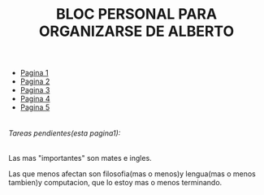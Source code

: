 
   <!DOCTYPE html>

<html lang="es">

<head>

<meta charset="UTF-8">

<meta name="viewport" content="width=device-width, initial-scale=1.0">

<title>BLOC PERSONAL PARA ORGANIZARSE DE ALBERTO</title>


</head>

<body>

<header>

<h1>BLOC PERSONAL PARA ORGANIZARSE DE ALBERTO</h1>

</header>
  <nav>

<ul>

<li><a href="https://codepen.io/Ac3po/pen/PwoXyad">Pagina 1</a></li>

<li><a href="https://codepen.io/Ac3po/pen/bNGJKor?editors=1100">Pagina 2</a></li>

<li><a href="https://codepen.io/Ac3po/pen/ogNOypg">Pagina 3</a></li>
  
<li><a href="https://codepen.io/Ac3po/pen/MYWRXzz">Pagina 4</a></li>
  
  <li><a href="https://codepen.io/Ac3po/pen/EaxJROq">Pagina 5</a></li>
</ul>
<main>
<img> <src="https://www.bing.com/images/search?q=imagenes%20300%20x300&FORM=IQFRBA&id=05F52F34B9377F1585AF896E4DF6EB520A02036D" alt="Descripción de la imagen" width="300" height="300"> </img>
<main>

<div class="section">

<h6>Tareas pendientes(esta pagina1):</h6>

<p>Las mas "importantes" son mates e ingles.</p>
<p>Las que menos afectan son filosofia(mas o menos)y lengua(mas o menos tambien)y computacion, que lo estoy mas o menos terminando.</p>
  
  
</div>


</nav>
